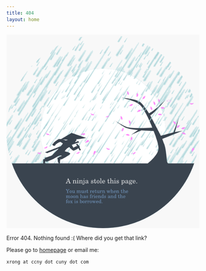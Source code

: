 ```yaml
---
title: 404
layout: home
---
```


<img src="/404.png" alt="" />

Error 404. Nothing found :( Where did you get that link?

Please go to [homepage](/) or email me:

    xrong at ccny dot cuny dot com
